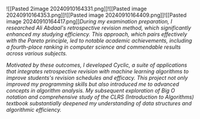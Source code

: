 ![[Pasted 2image 20240910164331.png]]![[Pasted image 20240910164353.png]]![[Pasted image 20240910164409.png]]![[Pasted image 20240910164417.png]]*During my examination preparation, I researched Ali Abdaal's retrospective revision method, which significantly enhanced my studying efficiency. This approach, which pairs effectively with the Pareto principle, led to notable academic achievements, including a fourth-place ranking in computer science and commendable results across various subjects.*

*Motivated by these outcomes, I developed Cyclic, a suite of applications that integrates retrospective revision with machine learning algorithms to improve students's revision schedules and efficacy. This project not only improved my programming skills but also introduced me to advanced concepts in algorithm analysis. My subsequent exploration of Big O notation and comprehensive study of the CLRS (Introduction to Algorithms) textbook substantially deepened my understanding of data structures and algorithmic efficiency.*